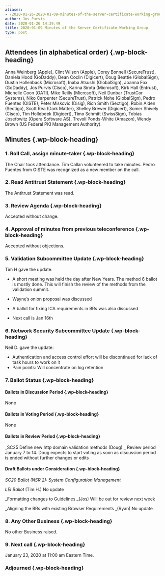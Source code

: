 ```yaml
---
aliases:
- /2020-01-26-2020-01-09-minutes-of-the-server-certificate-working-group/
author: Jos Purvis
date: 2020-01-26 14:39:49
title: 2020-01-09 Minutes of the Server Certificate Working Group
type: post
---
```


## Attendees (in alphabetical order) {.wp-block-heading}

Anna Weinberg (Apple), Clint Wilson (Apple), Corey Bonnell (SecureTrust), Daniela Hood (GoDaddy), Dean Coclin (Digicert), Doug Beattie (GlobalSign), Dustin Hollenback (Microsoft), Inaba Atsushi (GlobalSign), Joanna Fox (GoDaddy), Jos Purvis (Cisco), Karina Sirota (Microsoft), Kirk Hall (Entrust), Michelle Coon (OATI), Mike Reilly (Microsoft), Neil Dunbar (TrustCor Systems), Niko Carpenter (SecureTrust), Patrick Nohe (GlobalSign), Pedro Fuentes (OISTE), Peter Miskovic (Disig), Rich Smith (Sectigo), Robin Alden (Sectigo), Scott Rea (Dark Matter), Shelley Brewer (Digicert), Somer Shively (Cisco), Tim Hollebeek (Digicert), Timo Schmitt (SwissSign), Tobias Josefowitz (Opera Software AS), Trevoli Ponds-White (Amazon), Wendy Brown (US Federal PKI Management Authority).

## Minutes {.wp-block-heading}

### 1. Roll Call, assign minute-taker {.wp-block-heading}

The Chair took attendance. Tim Callan volunteered to take minutes. Pedro Fuentes from OISTE was recognized as a new member on the call.

### 2. Read Antitrust Statement {.wp-block-heading}

The Antitrust Statement was read.

### 3. Review Agenda {.wp-block-heading}

Accepted without change.

### 4. Approval of minutes from previous teleconference {.wp-block-heading}

Accepted without objections.

### 5. Validation Subcommittee Update {.wp-block-heading}

Tim H gave the update:

- A short meeting was held the day after New Years. The method 6 ballot is mostly done. This will finish the review of the methods from the validation summit.

- Wayne’s onion proposal was discussed

- A ballot for fixing ICA requirements in BRs was also discussed

- Next call is Jan 16th

### 6. Network Security Subcommittee Update {.wp-block-heading}

Neil D. gave the update:

- Authentication and access control effort will be discontinued for lack of task hours to work on it
- Pain points: Will concentrate on log retention

### 7. Ballot Status {.wp-block-heading}

#### Ballots in Discussion Period {.wp-block-heading}

None

#### Ballots in Voting Period {.wp-block-heading}

None

#### Ballots in Review Period {.wp-block-heading}

\_SC25 Define new http domain validation methods (Doug)
\_ Review period January 7 to 14. Doug expects to start voting as soon as discussion period is ended without further changes or edits

#### Draft Ballots under Consideration {.wp-block-heading}

_SC20 Ballot (NSR 2): System Configuration Management_

_LEI Ballot_ (Tim H.)
No update

\_Formatting changes to Guidelines \_(Jos)
Will be out for review next week

\_Aligning the BRs with existing Browser Requirements \_(Ryan)
No update

### 8. Any Other Business {.wp-block-heading}

No other Business raised.

### 9. Next call {.wp-block-heading}

January 23, 2020 at 11:00 am Eastern Time.

### Adjourned {.wp-block-heading}
